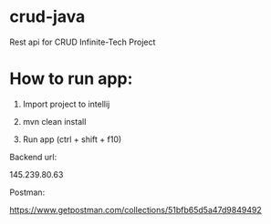# crud-java
Rest api for CRUD Infinite-Tech Project

<h1>How to run app:</h1>

1. Import project to intellij

2. mvn clean install

3. Run app (ctrl + shift + f10)


Backend url:

145.239.80.63

Postman:

https://www.getpostman.com/collections/51bfb65d5a47d9849492




